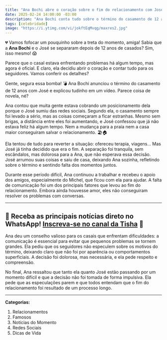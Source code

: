 ```yaml
---
title: "Ana Bochi abre o coração sobre o fim do relacionamento com José"
date: 2025-02-24 14:00:00 -03:00
description: "Ana Bochi conta tudo sobre o término do casamento de 12 anos com José. Confira os detalhes! 💔"
tags: [celebridade]
image: "https://i.ytimg.com/vi/jokftEqMvqg/maxres2.jpg"
---
```


💔 Vamos fofocar um pouquinho sobre a treta do momento, amiga! 
Sabia que a **Ana Bochi** e o José se separaram depois de 12 anos de casados? Sim, isso mesmo! 😱 

Parece que o casal estava enfrentando problemas há algum tempo, mas agora é oficial. E claro, ela decidiu abrir o coração e contar tudo para os seguidores. Vamos conferir os detalhes?

Gente, segura essa bomba! 💣 Ana Bochi anunciou o término do casamento de 12 anos com José e explicou tudinho em um vídeo. Parece coisa de novela, né?

Ana contou que muita gente estava cobrando um posicionamento dela porque o José sumiu das redes sociais. Segundo ela, o casamento sempre foi levado a sério, mas as coisas começaram a ficar estranhas. Mesmo sem brigas, a distância entre eles foi aumentando, e José confessou que já não estava feliz há algum tempo. Nem a mudança para a praia nem a casa maior conseguiram salvar o relacionamento. 🏖️🏠

Ela tentou de tudo para reverter a situação: ofereceu terapia, viagens... Mas José já tinha decidido que era o fim. A separação foi tranquila, sem escândalos, mas dolorosa para a Ana, que não esperava essa decisão. José arrumou suas coisas e saiu de casa, deixando Ana sozinha, refletindo sobre o término e sentindo falta dos momentos juntos.

Durante esse período difícil, Ana continuou a trabalhar e recebeu o apoio dos amigos, especialmente do Michel, que ficou com ela para ajudar. A falta de comunicação foi um dos principais fatores que levou ao fim do relacionamento. Embora ainda houvesse amor, eles não conseguiram resolver os problemas com conversas.

---

🌟 Receba as principais notícias direto no WhatsApp! <a href="https://www.whatsapp.com/channel/0029VaiPYBPLo4heVf0U3u2d" target="_blank" rel="noopener noreferrer">Inscreva-se no canal da Tisha</a> 📲
---

Ana deu um conselho valioso para os casais que enfrentam dificuldades: a comunicação é essencial para evitar que pequenos problemas se tornem grandes. Ela pediu que os seguidores não especulem sobre os motivos do término, deixando claro que não foi por aparência ou comportamentos superficiais. A decisão foi dolorosa, mas necessária, e ela pede respeito e compreensão.

No final, Ana ressaltou que tanto ela quanto José estão passando por um momento difícil e que a decisão não foi tomada de forma impulsiva. Ela pede que as especulações parem e que todos entendam que o fim do relacionamento foi resultado de um processo longo.

---

**Categorias:**
1. Relacionamentos
2. Famosos
3. Notícias do Momento
4. Redes Sociais
5. Dicas de Vida
